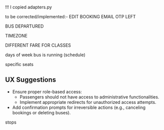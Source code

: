 !!! I copied adapters.py

to be corrected/implemented:- EDIT BOOKING EMAIL OTP LEFT

BUS DEPARTURED

TIMEZONE

DIFFERENT FARE FOR CLASSES

days of week bus is running (schedule)

specific seats

## UX Suggestions

- Ensure proper role-based access:
    - Passengers should not have access to administrative functionalities.
    - Implement appropriate redirects for unauthorized access attempts.
- Add confirmation prompts for irreversible actions (e.g., canceling bookings or deleting buses).

stops